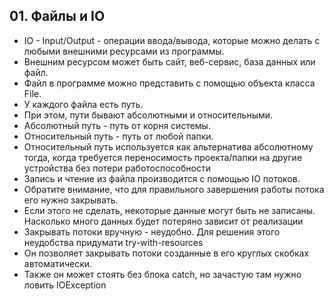 ## 01. Файлы и IO
* IO - Input/Output - операции ввода/вывода, которые можно делать с любыми внешними ресурсами из программы.
* Внешним ресурсом может быть сайт, веб-сервис, база данных или файл.
* Файл в программе можно представить с помощью объекта класса File.
* У каждого файла есть путь.
* При этом, пути бывают абсолютными и относительными.
* Абсолютный путь - путь от корня системы.
* Относительный путь - путь от любой папки.
* Относительный путь используется как альтернатива абсолютному тогда, когда требуется переносимость проекта/папки на 
другие устройства без потери работоспособности
* Запись и чтение из файла производится с помощью IO потоков.
* Обратите внимание, что для правильного завершения работы потока его нужно закрывать.
* Если этого не сделать, некоторые данные могут быть не записаны. Насколько много данных будет потеряно зависит от реализации
* Закрывать потоки вручную - неудобно. Для решения этого неудобства придумати try-with-resources
* Он позволяет закрывать потоки созданные в его круглых скобках автоматически.
* Также он может стоять без блока catch, но зачастую там нужно ловить IOException